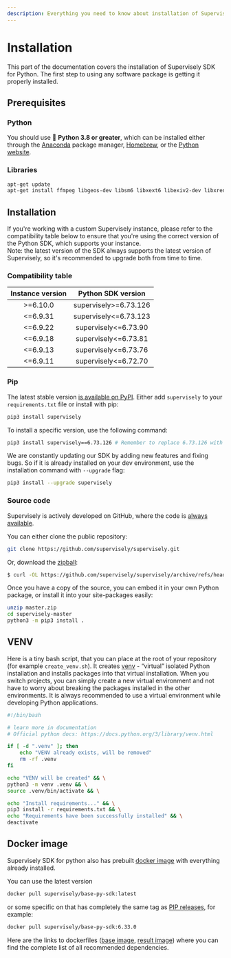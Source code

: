 ```yaml
---
description: Everything you need to know about installation of Supervisely SDK for Python
---
```


# Installation

This part of the documentation covers the installation of Supervisely SDK for Python. The first step to using any software package is getting it properly installed.

## Prerequisites

### Python

You should use 🐍 **Python 3.8 or greater**, which can be installed either through the [Anaconda](https://www.anaconda.com/products/distribution) package manager, [Homebrew](https://brew.sh/), or the [Python website](https://www.python.org/downloads/mac-osx/).

### Libraries

```bash
apt-get update
apt-get install ffmpeg libgeos-dev libsm6 libxext6 libexiv2-dev libxrender-dev libboost-all-dev -y
```

## Installation

If you're working with a custom Supervisely instance, please refer to the compatibility table below to ensure that you're using the correct version of the Python SDK, which supports your instance.<br>
Note: the latest version of the SDK always supports the latest version of Supervisely, so it's recommended to upgrade both from time to time.

### Compatibility table

|           Instance version          |        Python SDK version         |
| :---------------------------------: | :-------------------------------: |
|         >=6.10.0                    |       supervisely>=6.73.126       |
|         <=6.9.31                    |       supervisely<=6.73.123       |
|         <=6.9.22                    |       supervisely<=6.73.90        |
|         <=6.9.18                    |       supervisely<=6.73.81        |
|         <=6.9.13                    |       supervisely<=6.73.76        |
|         <=6.9.11                    |       supervisely<=6.72.70        |


### Pip

The latest stable version [is available on PyPI](https://pypi.org/project/supervisely/). Either add `supervisely` to your `requirements.txt` file or install with pip:

```bash
pip3 install supervisely
```

To install a specific version, use the following command:

```bash
pip3 install supervisely==6.73.126 # Remember to replace 6.73.126 with the version you need.
```

We are constantly updating our SDK by adding new features and fixing bugs.  So if it is already installed on your dev environment, use the installation command with `--upgrade` flag:

```bash
pip3 install --upgrade supervisely 
```

### Source code

Supervisely is actively developed on GitHub, where the code is [always available](https://github.com/supervisely/supervisely).

You can either clone the public repository:

```bash
git clone https://github.com/supervisely/supervisely.git
```

Or, download the [zipball](https://github.com/supervisely/supervisely/archive/refs/heads/master.zip):

```bash
$ curl -OL https://github.com/supervisely/supervisely/archive/refs/heads/master.zip
```

Once you have a copy of the source, you can embed it in your own Python package, or install it into your site-packages easily:

```bash
unzip master.zip
cd supervisely-master
python3 -m pip3 install .
```

## VENV

Here is a tiny bash script, that you can place at the root of your repository (for example `create_venv.sh`). It creates [venv](https://docs.python.org/3/library/venv.html) - “virtual” isolated Python installation and installs packages into that virtual installation. When you switch projects, you can simply create a new virtual environment and not have to worry about breaking the packages installed in the other environments. It is always recommended to use a virtual environment while developing Python applications.

```bash
#!/bin/bash

# learn more in documentation
# Official python docs: https://docs.python.org/3/library/venv.html

if [ -d ".venv" ]; then
    echo "VENV already exists, will be removed"
    rm -rf .venv
fi

echo "VENV will be created" && \
python3 -m venv .venv && \
source .venv/bin/activate && \

echo "Install requirements..." && \
pip3 install -r requirements.txt && \
echo "Requirements have been successfully installed" && \
deactivate
```

## Docker image

Supervisely SDK for python also has prebuilt [docker image](https://hub.docker.com/r/supervisely/base-py-sdk) with everything already installed.

You can use the latest version

```bash
docker pull supervisely/base-py-sdk:latest
```

or some specific on that has completely the same tag as [PIP releases](https://pypi.org/project/supervisely/), for example:

```bash
docker pull supervisely/base-py-sdk:6.33.0
```

Here are the links to dockerfiles ([base image](https://github.com/supervisely/supervisely/blob/master/base\_images/py/Dockerfile), [result image](https://github.com/supervisely/supervisely/blob/master/base\_images/py\_sdk/Dockerfile)) where you can find the complete list of all recommended dependencies.
